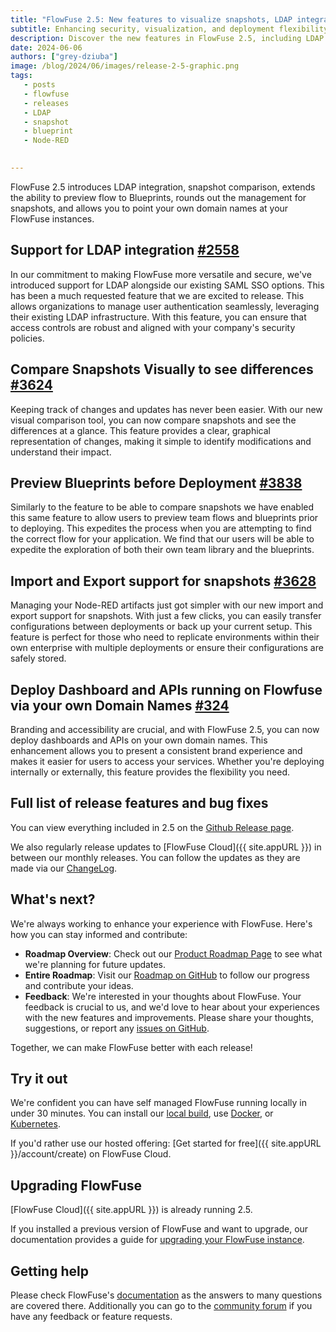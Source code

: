 ```yaml
---
title: "FlowFuse 2.5: New features to visualize snapshots, LDAP integration, and more"
subtitle: Enhancing security, visualization, and deployment flexibility.
description: Discover the new features in FlowFuse 2.5, including LDAP integration, visual snapshot comparisons, blueprint previews, snapshot import/export support, and custom domain deployment for dashboards and APIs.
date: 2024-06-06
authors: ["grey-dziuba"]
image: /blog/2024/06/images/release-2-5-graphic.png
tags:
   - posts
   - flowfuse
   - releases
   - LDAP
   - snapshot
   - blueprint
   - Node-RED
   

---
```


FlowFuse 2.5 introduces LDAP integration, snapshot comparison, extends the ability to preview flow to Blueprints, rounds out the management for snapshots, and allows you to point your own domain names at your FlowFuse instances.

<!--more-->

## Support for LDAP integration [#2558](https://github.com/FlowFuse/flowfuse/issues/2558)

In our commitment to making FlowFuse more versatile and secure, we've introduced support for LDAP alongside our existing SAML SSO options. This has been a much requested feature that we are excited to release.  This allows organizations to manage user authentication seamlessly, leveraging their existing LDAP infrastructure. With this feature, you can ensure that access controls are robust and aligned with your company's security policies.

## Compare Snapshots Visually to see differences [#3624](https://github.com/FlowFuse/flowfuse/issues/3624)

Keeping track of changes and updates has never been easier. With our new visual comparison tool, you can now compare snapshots and see the differences at a glance. This feature provides a clear, graphical representation of changes, making it simple to identify modifications and understand their impact.

## Preview Blueprints before Deployment [#3838](https://github.com/FlowFuse/flowfuse/issues/3838)

Similarly to the feature to be able to compare snapshots we have enabled this same feature to allow users to preview team flows and blueprints prior to deploying.  This expedites the process when you are attempting to find the correct flow for your application.  We find that our users will be able to expedite the exploration of both their own team library and the blueprints.

## Import and Export support for snapshots [#3628](https://github.com/FlowFuse/flowfuse/issues/3628)

Managing your Node-RED artifacts just got simpler with our new import and export support for snapshots. With just a few clicks, you can easily transfer configurations between deployments or back up your current setup. This feature is perfect for those who need to replicate environments within their own enterprise with multiple deployments or ensure their configurations are safely stored.

## Deploy Dashboard and APIs running on Flowfuse via your own Domain Names [#324](https://github.com/FlowFuse/flowfuse/issues/324)

Branding and accessibility are crucial, and with FlowFuse 2.5, you can now deploy dashboards and APIs on your own domain names. This enhancement allows you to present a consistent brand experience and makes it easier for users to access your services. Whether you're deploying internally or externally, this feature provides the flexibility you need.

## Full list of release features and bug fixes

You can view everything included in 2.5 on the [Github Release page](https://github.com/FlowFuse/flowfuse/releases/tag/v2.5.0).

We also regularly release updates to [FlowFuse Cloud]({{ site.appURL }}) in between our monthly releases. You can follow the updates as they are made via our [ChangeLog](/changelog).

## What's next?

We're always working to enhance your experience with FlowFuse. Here's how you can stay informed and contribute:

- **Roadmap Overview**: Check out our [Product Roadmap Page](/product/roadmap/) to see what we're planning for future updates.
- **Entire Roadmap**: Visit our [Roadmap on GitHub](https://github.com/orgs/FlowFuse/projects/5) to follow our progress and contribute your ideas.
- **Feedback**: We're interested in your thoughts about FlowFuse. Your feedback is crucial to us, and we'd love to hear about your experiences with the new features and improvements. Please share your thoughts, suggestions, or report any [issues on GitHub](https://github.com/FlowFuse/flowfuse/issues/new/choose). 

Together, we can make FlowFuse better with each release!

## Try it out

We're confident you can have self managed FlowFuse running locally in under 30 minutes.
You can install our [local build](/docs/install/local/), use [Docker](/docs/install/docker/), or [Kubernetes](/docs/install/kubernetes/).

If you'd rather use our hosted offering: [Get started for free]({{ site.appURL }}/account/create) on FlowFuse Cloud.

## Upgrading FlowFuse

[FlowFuse Cloud]({{ site.appURL }}) is already running 2.5.

If you installed a previous version of FlowFuse and want to upgrade, our documentation provides a
guide for [upgrading your FlowFuse instance](/docs/upgrade/).

## Getting help

Please check FlowFuse's [documentation](/docs/) as the answers to many questions are covered there. Additionally you can go to the [community forum](https://discourse.nodered.org/c/vendors/flowfuse/24) if you have
any feedback or feature requests.
